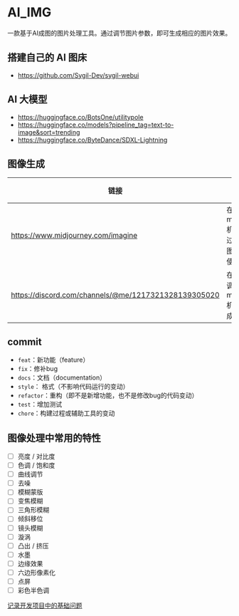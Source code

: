 # AI_IMG
一款基于AI成图的图片处理工具。通过调节图片参数，即可生成相应的图片效果。

## 搭建自己的 AI 图床
- https://github.com/Sygil-Dev/sygil-webui
## AI 大模型
- https://huggingface.co/BotsOne/utilitypole
- https://huggingface.co/models?pipeline_tag=text-to-image&sort=trending
- https://huggingface.co/ByteDance/SDXL-Lightning

## 图像生成

| 链接                                 | 描述                                                         | 费用                   |
|------------------------------------|------------------------------------------------------------|----------------------|
| https://www.midjourney.com/imagine | 在使用   midjourney 机器 生成超过 1000 张图片后 可以使用. | 700 人名币/每年 |
| https://discord.com/channels/@me/1217321328139305020| 在 discord 调用 midjourney 机器人来生成图片                           |                      |


## commit
- `feat`：新功能（feature）
- `fix`：修补bug
- `docs`：文档（documentation）
- `style`： 格式（不影响代码运行的变动）
- `refactor`：重构（即不是新增功能，也不是修改bug的代码变动）
- `test`：增加测试
- `chore`：构建过程或辅助工具的变动

## 图像处理中常用的特性
- [ ] 亮度 / 对比度
- [ ] 色调 / 饱和度
- [ ] 曲线调节
- [ ] 去噪
- [ ] 模糊蒙版
- [ ] 变焦模糊
- [ ] 三角形模糊
- [ ] 倾斜移位
- [ ] 镜头模糊
- [ ] 漩涡
- [ ] 凸出 / 挤压
- [ ] 水墨
- [ ] 边缘效果
- [ ] 六边形像素化
- [ ] 点屏
- [ ] 彩色半色调

[记录开发项目中的基础问题](./process.md)
